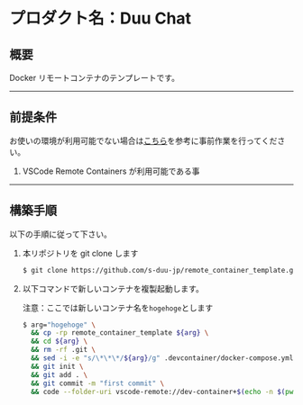 # プロダクト名：Duu Chat

## **概要**

Docker リモートコンテナのテンプレートです。

---

## **前提条件**

お使いの環境が利用可能でない場合は[こちら](https://code.visualstudio.com/docs/remote/containers)を参考に事前作業を行ってください。

1. VSCode Remote Containers が利用可能である事

---

## **構築手順**

以下の手順に従って下さい。

1. 本リポジトリを git clone します

      ```bash
      $ git clone https://github.com/s-duu-jp/remote_container_template.git
      ```

1. 以下コマンドで新しいコンテナを複製起動します。

      注意：ここでは新しいコンテナ名を`hogehoge`とします
   ```bash
   $ arg="hogehoge" \
     && cp -rp remote_container_template ${arg} \
     && cd ${arg} \
     && rm -rf .git \
     && sed -i -e "s/\*\*\*/${arg}/g" .devcontainer/docker-compose.yml \
     && git init \
     && git add . \
     && git commit -m "first commit" \
     && code --folder-uri vscode-remote://dev-container+$(echo -n $(pwd) | xxd -p)/workspace
   ```
